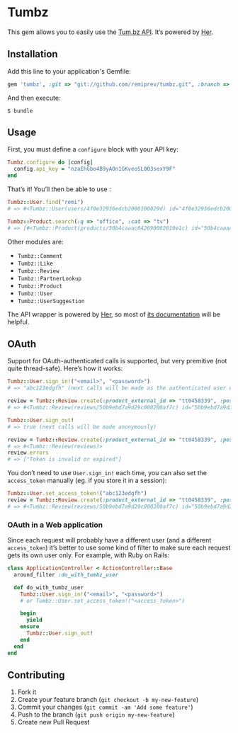 # Tumbz

This gem allows you to easily use the [Tum.bz API](http://tum.bz/api). It’s powered by [Her](https://github.com/remiprev/her).

## Installation

Add this line to your application's Gemfile:

```ruby
gem 'tumbz', :git => "git://github.com/remiprev/tumbz.git", :branch => "master"
```

And then execute:

    $ bundle

## Usage

First, you must define a `configure` block with your API key:

```ruby
Tumbz.configure do |config|
  config.api_key = "nzaEhGbo4B9yAOn1GKveoSL003sexY9F"
end
```

That’s it! You’ll then be able to use :

```ruby
Tumbz::User.find("remi")
# => #<Tumbz::User(users/4f0e32936edcb2000100029d) id="4f0e32936edcb2000100029d" username="remi" profile_url="http://tum.bz/u/remi" firstname="Rémi" lastname="Prévost"…>

Tumbz::Product.search(:q => "office", :cat => "tv")
# => [#<Tumbz::Product(products/50b4caaac042690002010e1c) id="50b4caaac042690002010e1c" cat="tv" url="http://tum.bz/tv/50b4caaac042690002010e1c/the-offic..." title="The Office (US)" artist=nil external_id="73244" img_thumb=nil img_cover=""…>]
```

Other modules are:

* `Tumbz::Comment`
* `Tumbz::Like`
* `Tumbz::Review`
* `Tumbz::PartnerLookup`
* `Tumbz::Product`
* `Tumbz::User`
* `Tumbz::UserSuggestion`

The API wrapper is powered by [Her](https://github.com/remiprev/her), so most of [its documentation](https://github.com/remiprev/her) will be helpful.

## OAuth

Support for OAuth-authenticated calls is supported, but very premitive (not quite thread-safe). Here’s how it works:

```ruby
Tumbz::User.sign_in!("<email>", "<password>")
# => "abc123edgfh" (next calls will be made as the authenticated user using this key)

review = Tumbz::Review.create(:product_external_id => "tt0458339", :positive => "1", :cat => "movie")
# => #<Tumbz::Review(reviews/50b9ebd7a9d29c000200af7c) id="50b9ebd7a9d29c000200af7c" positive=true text=""…>

Tumbz::User.sign_out!
# => true (next calls will be made anonymously)

review = Tumbz::Review.create(:product_external_id => "tt0458339", :positive => "1", :cat => "movie")
# => #<Tumbz::Review(reviews)>
review.errors
# => ["Token is invalid or expired"]
```

You don’t need to use `User.sign_in!` each time, you can also set the `access_token` manually (eg. if you store it in a session):

```ruby
Tumbz::User.set_access_token!("abc123edgfh")
review = Tumbz::Review.create(:product_external_id => "tt0458339", :positive => "1", :cat => "movie")
# => #<Tumbz::Review(reviews/50b9ebd7a9d29c000200af7c) id="50b9ebd7a9d29c000200af7c" positive=true text=""…>
```

### OAuth in a Web application

Since each request will probably have a different user (and a different `access_token`) it’s better to use some kind of filter to make sure each request gets its own user only. For example, with Ruby on Rails:

```ruby
class ApplicationController < ActionController::Base
  around_filter :do_with_tumbz_user

  def do_with_tumbz_user
    Tumbz::User.sign_in!("<email>", "<password>")
    # or Tumbz::User.set_access_token!("<access_token>")

    begin
      yield
    ensure
      Tumbz::User.sign_out!
    end
  end
end
```

## Contributing

1. Fork it
2. Create your feature branch (`git checkout -b my-new-feature`)
3. Commit your changes (`git commit -am 'Add some feature'`)
4. Push to the branch (`git push origin my-new-feature`)
5. Create new Pull Request
